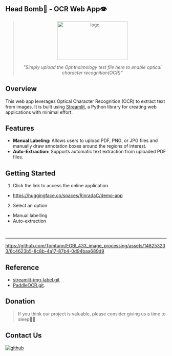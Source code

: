 ## Head Bomb🤯 - OCR Web App👁️
<div align="center">

><img src="https://github.com/Tomtunn/EGBI_433_image_processing/assets/148253233/81a66306-4688-4c71-a996-da879e88c772" alt="logo" width="220" height="120">
>
>_"Simply upload the Ophthalmology test file here to enable optical character recognition(OCR)"_

<div align="left">

## Overview
This web app leverages Optical Character Recognition (OCR) to extract text from images. It is built using [Streamlit](https://streamlit.io/), a Python library for creating web applications with minimal effort.

## Features
* **Manual Labeling:** Allows users to upload PDF, PNG, or JPG files and manually draw annotation boxes around the regions of interest.
* **Auto-Extraction:** Supports automatic text extraction from uploaded PDF files.


## Getting Started
1. Click the link to access the online application.
- https://huggingface.co/spaces/RinradaC/demo-app

2. Select an option
- Manual labelling
- Auto-extraction
  
<br>
<hr />

https://github.com/Tomtunn/EGBI_433_image_processing/assets/148253233/6c4623b5-8c8b-4a17-87b4-0d94baa689d9 




## Reference
- [streamlit-img-label.git](https://github.com/lit26/streamlit-img-label.git)
- [PaddleOCR.git](https://github.com/PaddlePaddle/PaddleOCR.git).

## Donation
> If you think our project is valuable, please consider giving us a time to sleep🛌💤

## Contact Us
<div align="left">
<a href="https://github.com/Tomtunn/EGBI_433_image_processing.git" target="_blank">
<img src=https://img.shields.io/badge/github-%2324292e.svg?&style=for-the-badge&logo=github&logoColor=white alt=github style="margin-bottom: 5px;" />
</a>
